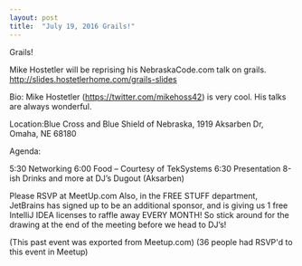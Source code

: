 ```yaml
---
layout: post
title:  "July 19, 2016 Grails!"
---
```


Grails!

Mike Hostetler will be reprising his NebraskaCode.com talk on grails. http://slides.hostetlerhome.com/grails-slides

Bio: Mike Hostetler (https://twitter.com/mikehoss42) is very cool. His talks are always wonderful.

Location:Blue Cross and Blue Shield of Nebraska, 1919 Aksarben Dr, Omaha, NE 68180

Agenda:

5:30 Networking
6:00 Food – Courtesy of TekSystems
6:30 Presentation
8-ish Drinks and more at DJ’s Dugout (Aksarben)

Please RSVP at MeetUp.com Also, in the FREE STUFF department, JetBrains has signed up to be an additional sponsor, and is giving us 1 free IntelliJ IDEA licenses to raffle away EVERY MONTH! So stick around for the drawing at the end of the meeting before we head to DJ’s!

(This past event was exported from Meetup.com)
(36 people had RSVP'd to this event in Meetup)